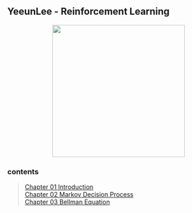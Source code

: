 ## YeeunLee - Reinforcement Learning

<center><img src="https://mario.nintendo.com/assets/img/home/intro/mario-pose2.png" width="300"></center>

### contents
> [Chapter 01 Introduction](RL_lectures/chapter01_Introduction.md)\
> [Chapter 02 Markov Decision Process](RL_lectures/chapter02_MDP.md)\
> [Chapter 03 Bellman Equation](RL_lectures/chapter03_bellman_equation.md)
